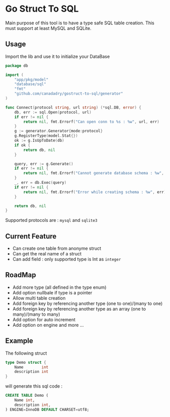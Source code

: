 # Go Struct To SQL 

Main purpose of this tool is to have a type safe SQL table creation.
This must support at least MySQL and SQLite. 


## Usage 

Import the lib and use it to initialize your DataBase

```go
package db

import (
	"app/pkg/model"
	"database/sql"
	"fmt"
	"github.com/canadadry/gostruct-to-sql/generator"
)

func Connect(protocol string, url string) (*sql.DB, error) {
	db, err := sql.Open(protocol, url)
	if err != nil {
		return nil, fmt.Errorf("Can open conn to %s : %w", url, err)
	}
	g := generator.Generator{mode:protocol}
	g.RegisterType(model.Stat{})
	ok := g.IsUpToDate(db)
	if ok {
		return db, nil
	}

	query, err := g.Generate()
	if err != nil {
		return nil, fmt.Errorf("Cannot generate database schema : %w", err)
	}
	_, err = db.Exec(query)
	if err != nil {
		return nil, fmt.Errorf("Error while creating schema : %w", err)
	}

	return db, nil
}

```

Supported protocols are : `mysql` and `sqlite3`

## Current Feature

 - Can create one table from anonyme struct
 - Can get the real name of a struct
 - Can add field : only supported type is Int as `integer`

## RoadMap

 - Add more type (all defined in the type enum)
 - Add option nullbale if type is a pointer 
 - Allow multi table creation
 - Add foreign key by referencing another type (one to one)/(many to one)
 - Add foreign key by referencing another type as an array (one to many)/(many to many)
 - Add option for auto increment
 - Add option on engine and more ...

## Example 


The following struct 

```go
type Demo struct {
	Name        int
	description int
}
```

will generate this sql code : 
```sql
CREATE TABLE Demo (
	Name int,
	description int,
) ENGINE=InnoDB DEFAULT CHARSET=utf8;
```



